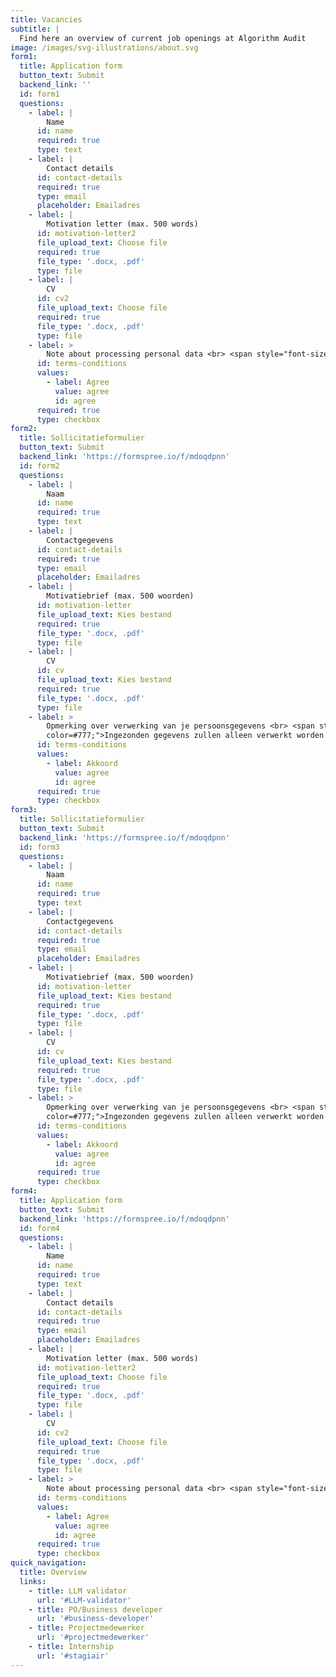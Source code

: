 ```yaml
---
title: Vacancies
subtitle: |
  Find here an overview of current job openings at Algorithm Audit
image: /images/svg-illustrations/about.svg
form1:
  title: Application form
  button_text: Submit
  backend_link: ''
  id: form1
  questions:
    - label: |
        Name
      id: name
      required: true
      type: text
    - label: |
        Contact details
      id: contact-details
      required: true
      type: email
      placeholder: Emailadres
    - label: |
        Motivation letter (max. 500 words)
      id: motivation-letter2
      file_upload_text: Choose file
      required: true
      file_type: '.docx, .pdf'
      type: file
    - label: |
        CV
      id: cv2
      file_upload_text: Choose file
      required: true
      file_type: '.docx, .pdf'
      type: file
    - label: >
        Note about processing personal data <br> <span style="font-size:12px; color=#777;">Submitted data will only be processed as part of the application process. Your data will be securely stored and deleted after the procedure is completed.</span>    
      id: terms-conditions
      values:
        - label: Agree
          value: agree
          id: agree
      required: true
      type: checkbox
form2:
  title: Sollicitatieformulier
  button_text: Submit
  backend_link: 'https://formspree.io/f/mdoqdpnn'
  id: form2
  questions:
    - label: |
        Naam
      id: name
      required: true
      type: text
    - label: |
        Contactgegevens
      id: contact-details
      required: true
      type: email
      placeholder: Emailadres
    - label: |
        Motivatiebrief (max. 500 woorden)
      id: motivation-letter
      file_upload_text: Kies bestand
      required: true
      file_type: '.docx, .pdf'
      type: file
    - label: |
        CV
      id: cv
      file_upload_text: Kies bestand
      required: true
      file_type: '.docx, .pdf'
      type: file
    - label: >
        Opmerking over verwerking van je persoonsgegevens <br> <span style="font-size:12px;
        color=#777;">Ingezonden gegevens zullen alleen verwerkt worden in het kader van het sollicitatieproces. Je gegevens zullen veilig worden opgeslagen en worden verwijderd nadat de procedure is afgerond.</span>
      id: terms-conditions
      values:
        - label: Akkoord
          value: agree
          id: agree
      required: true
      type: checkbox
form3:
  title: Sollicitatieformulier
  button_text: Submit
  backend_link: 'https://formspree.io/f/mdoqdpnn'
  id: form3
  questions:
    - label: |
        Naam
      id: name
      required: true
      type: text
    - label: |
        Contactgegevens
      id: contact-details
      required: true
      type: email
      placeholder: Emailadres
    - label: |
        Motivatiebrief (max. 500 woorden)
      id: motivation-letter
      file_upload_text: Kies bestand
      required: true
      file_type: '.docx, .pdf'
      type: file
    - label: |
        CV
      id: cv
      file_upload_text: Kies bestand
      required: true
      file_type: '.docx, .pdf'
      type: file
    - label: >
        Opmerking over verwerking van je persoonsgegevens <br> <span style="font-size:12px;
        color=#777;">Ingezonden gegevens zullen alleen verwerkt worden in het kader van het sollicitatieproces. Je gegevens zullen veilig worden opgeslagen en worden verwijderd nadat de procedure is afgerond.</span>
      id: terms-conditions
      values:
        - label: Akkoord
          value: agree
          id: agree
      required: true
      type: checkbox
form4:
  title: Application form
  button_text: Submit
  backend_link: 'https://formspree.io/f/mdoqdpnn'
  id: form4
  questions:
    - label: |
        Name
      id: name
      required: true
      type: text
    - label: |
        Contact details
      id: contact-details
      required: true
      type: email
      placeholder: Emailadres
    - label: |
        Motivation letter (max. 500 words)
      id: motivation-letter2
      file_upload_text: Choose file
      required: true
      file_type: '.docx, .pdf'
      type: file
    - label: |
        CV
      id: cv2
      file_upload_text: Choose file
      required: true
      file_type: '.docx, .pdf'
      type: file
    - label: >
        Note about processing personal data <br> <span style="font-size:12px; color=#777;">Submitted data will only be processed as part of the application process. Your data will be securely stored and deleted after the procedure is completed.</span>    
      id: terms-conditions
      values:
        - label: Agree
          value: agree
          id: agree
      required: true
      type: checkbox
quick_navigation:
  title: Overview
  links:
    - title: LLM validator
      url: '#LLM-validator'
    - title: PO/Business developer
      url: '#business-developer'
    - title: Projectmedewerker
      url: '#projectmedewerker'
    - title: Internship
      url: '#stagiair'
---
```


<!-- LLM validator -->

<!-- {{< accordions_area_open id="LLM-validator" >}}
{{< accordion_item_open title="Socio-technical LLM validator (NL + EN)" image="/images/logo/logo.svg" background_color="#ffffff" id="LLM-validator" tag1="1.0 fte" tag2="Salary level 7-8" tag3="rolling application" >}}
{{< button button_text="Solliciteer" button_link="#form1" >}}
### Internship (0.6-1.0 fte)
Do you want to contribute to the responsible use of AI and algorithms in a concrete manner? And do you want to do this from an independent and societal role where everyone's interests are taken into account? Join Algorithm Audit as an _Intern_ and contribute to collective knowledge building on responsible AI.

#### About Algorithm Audit
Algorithm Audit is a European knowledge platform for AI bias testing and AI standards. We are a technically skilled, highly interdisciplinary, and socially engaged organization committed to building public knowledge about responsible AI and algorithms. By conducting not-for-profit project work, we are an alternative to commercial consulting, maintaining at least the same quality standards but without profit maximization. We mainly advise public sector organizations and actively promote knowledge exchange between public sector organizations. Recently, we have conducted project work for organizations such as DUO, the Ministry of Justice and Security, the Municipality of Amsterdam, and the Council of Europe.

For specific issues, we build open-source tools that benefit everyone, such as for synthetic data generation or implementation of the AI Act. Through case studies and independent judgment by various advisory committees, we contribute to public knowledge building and standardization of concrete use cases.

We are a young, enthusiastic, and rapidly growing organization with a small core team but a large network of academics, policymakers, and experts in the Netherlands and Europe with whom we collaborate. Our office is located in The Hague.

#### What are we looking for?
As an intern at Algorithm Audit:
- You will work with the Algorithm Audit team consisting of experienced consultants;
- You will contribute in writing to technical and/or legal analyses, presentations, descriptions, and possibly further development of technical tools;
- You will assist with the practical aspects of running a young organization, such as organizing events, PR, and communication;
- You will tailor your specific tasks in consultation, depending on your availability and interests;
- You are broadly interested and want to gain expertise in various fields.

It is also possible to write a master's thesis on responsible AI during your internship at Algorithm Audit. We will then agree on how much time you need for your thesis and how much time you will work as an intern in the organization.

Your thesis topic will align with both your field of study and the general focus areas of Algorithm Audit. We are open to your ideas for a thesis topic and can also support you in specifically defining it. Consider, for example:

- Legal: Issues around the AI regulation, data protection law, public administration law, or equal treatment law;
- Public Administration: Research on public policy-making around algorithms and AI or good algorithm management policy;
- Technical: Research on bias and fairness or evaluation methods for LLMs. In your research, you know how to bridge to concrete use cases.

#### Skills
- You are pursuing a relevant master degree;
- You enjoy working on multidisciplinary topic and are not shied away by jargon from other expertises;
- You have demonstrable affinity with the responsible use of AI and algorithms (demonstrable multidisciplinary experience is a plus);
- You are informed and aware of the sometimes sensitive public debate around repsonsible deployment of AI and algorithms;
- You can work well in a small team and also handle many tasks independently;
- Full working proficiency in Dutch and/or English.

#### What do we expect?
- You come to our office in The Hague at least 1-2 days a week;
- Willingness to travel domestically, and occasionally within Europe;
- Dutch nationality or work permit.

#### What do we offer?
- A small enthusiastic organization that is a pioneer in deploying responsible AI in practice, doing this from an independent and societal role;
- Supervision of your thesis: weekly check-ins, substantive feedback, and review of your interim products and thesis;
- A stipend: €750 per month for a full-time internship. For less availability, we will agree on a reasonable arrangement.

#### Practical remarks
- This vacancy is online until 28-03-2025;
- The first round of interviews will take place in the week of 28 April-02 May in The Hague;
- You will receive a written response to your application by 12-04-2025;
- Start date mid-May or June (in consultation).

#### Diversity and inclusion
We can only think about responsible algorithms if we consider everyone's perspective. Therefore, we strongly value diversity and inclusion in all our activities, especially in involving different stakeholder groups. As an organization, we also want to reflect diversity in terms of gender, cultural, and disciplinary background.

#### &#xA;Contact
Send your cover letter and CV by 28-03-2025 to info@algorithmaudit.eu.

For questions about the vacancy or procedure, send a message via the contact form.
{{< form1 >}}
{{< accordion_item_close >}}
{{< accordions_area_close >}} -->


<!-- Business developer -->

<!-- {{< accordions_area_open id="business-developer" >}}
{{< accordion_item_open title="Product owner/Business developer – AI inventarisatie tool (NL only)" image="/images/logo/logo.svg" background_color="#ffffff" id="business-developer" tag1="1.0 fte" tag2="Salary level 7-8" tag3="rolling application" >}}
{{< button button_text="Solliciteer" button_link="#form2" >}}

### Product owner/Business developer (1.0 fte)
Wil jij concreet bijdragen aan de verantwoorde inzet van AI en algoritmes? En wil jij dat doen vanuit een onafhankelijke en maatschappelijke rol? Kom stichting Algorithm Audit versterken als _Business developer_ van onze <a href="https://algorithmaudit.eu/nl/technical-tools/implementation-tool/#tool" target="_blank">AI inventarisatie tool</a> en draag bij aan het gebruik van open source software voor het beheren van algoritmes en AI-systemen.

#### Over stichting Algorithm Audit
Stichting Algorithm Audit is een Europees kennisplatform voor AI bias testing en AI standaarden. We zijn een technisch onderlegde, sterk interdisciplinaire en maatschappelijk betrokken organisatie die zich inspant voor publieke kennis over verantwoorde AI en algoritmes. Door het verrichten van not-for-profit projectwerk zijn we een alternatief voor commerciële consulting, waarbij we minimaal dezelfde kwaliteitsstandaarden hanteren maar dan zonder winstmaximalisatie. We adviseren voornamelijk publieke sector organisaties en zetten ons actief in om kennisuitwisseling tussen overheidsorganisaties aan te jagen. Recent hebben we projectwerk verricht voor o.a. DUO, het Ministerie van Justitie en Veiligheid, de Gemeente Amsterdam en de Raad van Europa.

Voor specifieke vraagstukken bouwen we open source tools waar iedereen iets aan heeft, bijvoorbeeld ten behoeve van synthetische data generatie of implementatie van de AI-verordening. Door casusonderzoek en onafhankelijke oordeelsvorming door diverse adviescommissies dragen we bij aan publieke kennisopbouw en normering van concrete use cases.

Wij zijn een jonge, enthousiaste en snelgroeiende organisatie met een klein kernteam maar met een groot netwerk van academici, beleidsmakers en experts in Nederland en Europa waar we mee samenwerken. Ons kantoor is gevestigd in Den Haag.

#### Wat zoeken wij?
Als business developer voor de AI inventarisatie tool bij Algorithm Audit:
* Zoek je contact met publieke en private sector oragnisaties om samenwerking mee te bespreken;
* Onderhoud je contact met bestaande relaties die tool gebruiken;
* Draag je bij aan projecten waarin tool wordt geïmplementeerd bij kennispartners; 
* Ben je op 

* Analyseer je documentatie over algoritmes, toepasselijke wet- en regelgeving en bijbehorende kwantitatieve informatie;
* Draai je mee in een team met ervaren consultants;
* Draag je schriftelijk bij aan o.a. technisch en/of juridische analyses, presentaties, beschrijvingen van technische tools;
* Heb je inzicht in de statistische basis van algoritmen, AI en data-analyse (het zelfstandig kunnen ontwikkelen van Python-code is een pré);
* Onderzoek je naar eigen inzicht onderwerpen waarvoor in het bedrijfsleven geen tijd is;
* Doe je veel ervaring op en vind je her leuk expertise te ontwikkelen in verschillende vakgebieden;
* Ondersteun je het team met praktische aspecten die komen kijken bij het runnen van een jonge organisatie, zoals het hosten van events, PR en communicatie;
* Licht je door Algorithm Audit opgedane inzichten in begrijpelijke taal toe, zodat deze met de samenleving, beleidsmakers en juristen kunnen worden gedeeld.

#### Vaardigheden
* Relevante universitaire studie afgerond (technisch, juridisch en/of bestuurskundig etc.)
* Aantoonbare affiniteit met verantwoorde algoritmes en AI, vanuit een juridische, beleidsmatige en/of technische invalshoek;
* 1-3 jaar werkervaring, bij voorkeur concrete ervaring met het ontwerpen of adviseren over verantwoorde algoritmes en AI;
* Programmeervaardigheden en inzicht in statistiek zijn een pré;
* Sterk organisatorisch vermogen;
* In staat om in klein team in goede afstemming te werken en ook veel zelfstandig op te pakken;
* Ondernemende en pionierende instelling passend bij een start-up;
* Representatief naar opdrachtgevers en belanghebbenden;
* Uitstekende schrijfvaardigheid Engels en Nederlands.

#### Wat verwachten wij?
* Minimaal 3 dagen aanwezigheid op kantoor in Den Haag;
*	Bereidheid om binnenlands te reizen, en incidenteel Europees;
*	Nederlandse nationaliteit of werkvergunning.

#### Arbeidsvoorwaarden
* Bruto maandsalaris van €3.200-€3.800/maand op basis van 1.0 fte, excl. vakantietoeslag, 13e maand, pensioenopbouw, thuiswerkvergoeding. Het salaris kan worden bijgesteld naar boven bij buitengewone werkervaring;
* 26 vakantiedagen;
* Hybride werkopstelling, waarbij minimaal 3 dagen aanwezigheid op kantoor wordt verwacht;
* Arbeidsovereenkomst voor één jaar.

#### Praktische opmerkingen
* Deze vacature staat online t/m 28-03-2025;
* De eerste ronde sollicitatiegesprekken vinden plaats in de week van 21-25 april in Den Haag;
* Je ontvang schriftelijk reactie op je aanmelding voor 05-04-2025;
* Startdatum medio mei-juni (in overleg).


#### Diversiteit en inclusie
Nadenken over verantwoorde algoritmes kunnen we alleen als we ieders perspectief meenemen. We hechten daarom sterk aan diversiteit en inclusie in al onze werkzaamheden, met name in het betrekken van verschillende belanghebbende groepen. Ook als organisatie willen we diversiteit weerspiegelen m.b.t. bijvoorbeeld gender, culturele en disciplinaire achtergrond.  

#### &#xA;Contact
Stuur je sollicitatiebrief en CV uiterlijk voor 28-03-2025 naar info@algorithmaudit.eu.

Bij vragen over de vacature of procedure, stuur een berichtje via het contactforumlier.
{{< form2 >}}
{{< accordion_item_close >}}
{{< accordions_area_close >}} -->


<!-- Projectmedewerker (jr) -->

<!-- {{< accordions_area_open id="projectmedewerker" >}}
{{< accordion_item_open title="Projectmedewerker (NL only)" image="/images/logo/logo.svg" background_color="#ffffff" id="projectmedewerker" tag1="1.0 fte" tag2="Salary level 6-7" tag3="rolling application" >}}
{{< button button_text="Solliciteer" button_link="#form3" >}}

### Projectmedewerker (1.0 fte)
Wil jij concreet bijdragen aan de verantwoorde inzet van AI en algoritmes? En wil jij dat doen vanuit een onafhankelijke en maatschappelijke rol waarbij ieders belangen worden meegenomen? Kom stichting Algorithm Audit versterken als _Projectmedewerker_ en draag bij aan de collectieve kennisopbouw over verantwoorde AI.

#### Over stichting Algorithm Audit
Stichting Algorithm Audit is een Europees kennisplatform voor AI bias testing en AI standaarden. We zijn een technisch onderlegde, sterk interdisciplinaire en maatschappelijk betrokken organisatie die zich inspant voor publieke kennis over verantwoorde AI en algoritmes. Door het verrichten van not-for-profit projectwerk zijn we een alternatief voor commerciële consulting, waarbij we minimaal dezelfde kwaliteitsstandaarden hanteren maar dan zonder winstmaximalisatie. We adviseren voornamelijk publieke sector organisaties en zetten ons actief in om kennisuitwisseling tussen overheidsorganisaties aan te jagen. Recent hebben we projectwerk verricht voor o.a. DUO, het Ministerie van Justitie en Veiligheid, de Gemeente Amsterdam en de Raad van Europa.

Voor specifieke vraagstukken bouwen we open source tools waar iedereen iets aan heeft, bijvoorbeeld ten behoeve van synthetische data generatie of implementatie van de AI-verordening. Door casusonderzoek en onafhankelijke oordeelsvorming door diverse adviescommissies dragen we bij aan publieke kennisopbouw en normering van concrete use cases.

Wij zijn een jonge, enthousiaste en snelgroeiende organisatie met een klein kernteam maar met een groot netwerk van academici, beleidsmakers en experts in Nederland en Europa waar we mee samenwerken. Ons kantoor is gevestigd in Den Haag.

#### Wat zoeken wij?
Als projectmedewerker bij Algorithm Audit:
* Verricht je projectwerk met betrekking tot de verantwoorde inzet van algoritmen en AI voor verschillende klanten, voornamelijk in de publieke sector;
* Houd je je bezig met implementatie van de AI-verordening, het toepassen van standaarden, inhoudelijke evaluatie van AI-systemen en de rapportage hierover;
* Analyseer je documentatie over algoritmes, toepasselijke wet- en regelgeving en bijbehorende kwantitatieve informatie;
* Draai je mee in een team met ervaren consultants;
* Draag je schriftelijk bij aan o.a. technisch en/of juridische analyses, presentaties, beschrijvingen van technische tools;
* Heb je inzicht in de statistische basis van algoritmen, AI en data-analyse (het zelfstandig kunnen ontwikkelen van Python-code is een pré);
* Onderzoek je naar eigen inzicht onderwerpen waarvoor in het bedrijfsleven geen tijd is;
* Doe je veel ervaring op en vind je het leuk expertise te ontwikkelen in verschillende vakgebieden;
* Ondersteun je het team met praktische aspecten die komen kijken bij het runnen van een jonge organisatie, zoals het hosten van events, PR en communicatie;
* Licht je door Algorithm Audit opgedane inzichten in begrijpelijke taal toe, zodat deze met de samenleving, beleidsmakers en juristen kunnen worden gedeeld.

#### Vaardigheden
* Relevante universitaire studie afgerond (technisch, juridisch en/of bestuurskundig etc.)
* Aantoonbare affiniteit met verantwoorde algoritmes en AI, vanuit een juridische, beleidsmatige en/of technische invalshoek;
* 1-3 jaar werkervaring, bij voorkeur concrete ervaring met het ontwerpen of adviseren over verantwoorde algoritmes en AI;
* Programmeervaardigheden en inzicht in statistiek zijn een pré;
* Sterk organisatorisch vermogen;
* In staat om in klein team in goede afstemming te werken en ook veel zelfstandig op te pakken;
* Ondernemende en pionierende instelling passend bij een start-up;
* Representatief naar opdrachtgevers en belanghebbenden;
* Uitstekende schrijfvaardigheid Engels en Nederlands.

#### Wat verwachten wij?
* Minimaal 3-4 dagen aanwezigheid op kantoor in Den Haag;
*	Bereidheid om binnenlands te reizen en incidenteel Europees;
*	Nederlandse nationaliteit of werkvergunning.

#### Arbeidsvoorwaarden
* Bruto maandsalaris van €3.200-€3.800/maand op basis van 1.0 fte, excl. vakantietoeslag, 13e maand, pensioenopbouw, thuiswerkvergoeding. Het salaris kan worden bijgesteld naar boven bij buitengewone werkervaring;
* 26 vakantiedagen;
* Hybride werkopstelling, waarbij minimaal 3 dagen aanwezigheid op kantoor wordt verwacht;
* Arbeidsovereenkomst voor één jaar.

#### Praktische opmerkingen
- Deze vacature staat open voor doorlopende sollicitaties;
- Op basis van de aangeleverde documenten kun je worden uitgenodigd voor een online kennismakingsgesprek;
- Bij een wederzijdse match volgen 1-2 vervolggesprekken op locatie;
- De startdatum wordt in overleg bepaald.

#### Diversiteit en inclusie
Nadenken over verantwoorde algoritmes kunnen we alleen als we ieders perspectief meenemen. We hechten daarom sterk aan diversiteit en inclusie in al onze werkzaamheden, met name in het betrekken van verschillende belanghebbende groepen. Ook als organisatie willen we diversiteit weerspiegelen m.b.t. bijvoorbeeld gender, culturele en disciplinaire achtergrond.  

Vragen over de vacature of de procedure? Stuur een email naar info@algorithmaudit.eu.
{{< form3 >}}
{{< accordion_item_close >}}
{{< accordions_area_close >}} -->

<!-- Intern -->

<!-- {{< accordions_area_open id="stagiair" >}}
{{< accordion_item_open title="Internship (NL + EN)" image="/images/logo/logo.svg" background_color="#ffffff" id="stagiair" tag1="0.6-1.0 fte" tag2="Salary level 5" tag3="rolling application" >}}
{{< button button_text="Apply" button_link="#form4" >}}

### Internship (0.6-1.0 fte)
Do you want to contribute to the responsible use of AI and algorithms in a concrete manner? And do you want to do this from an independent and societal role where everyone's interests are taken into account? Join Algorithm Audit as an _Intern_ and contribute to collective knowledge building on responsible AI.

#### About Algorithm Audit
Algorithm Audit is a European knowledge platform for AI bias testing and AI standards. We are a technically skilled, highly interdisciplinary, and socially engaged organization committed to building public knowledge about responsible AI and algorithms. By conducting not-for-profit project work, we are an alternative to commercial consulting, maintaining at least the same quality standards but without profit maximization. We mainly advise public sector organizations and actively promote knowledge exchange between public sector organizations. Recently, we have conducted project work for organizations such as DUO, the Ministry of Justice and Security, the Municipality of Amsterdam, and the Council of Europe.

For specific issues, we build open-source tools that benefit everyone, such as for synthetic data generation or implementation of the AI Act. Through case studies and independent judgment by various advisory committees, we contribute to public knowledge building and standardization of concrete use cases.

We are a young, enthusiastic, and rapidly growing organization with a small core team but a large network of academics, policymakers, and experts in the Netherlands and Europe with whom we collaborate. Our office is located in The Hague.

#### What are we looking for?
As an intern at Algorithm Audit:
- You will work with the Algorithm Audit team consisting of experienced consultants;
- You will contribute in writing to technical and/or legal analyses, presentations, descriptions, and possibly further development of technical tools;
- You will assist with the practical aspects of running a young organization, such as organizing events, PR, and communication;
- You will tailor your specific tasks in consultation, depending on your availability and interests;
- You are broadly interested and want to gain expertise in various fields.

##### Thesis
It is also possible to write a master's thesis on responsible AI during your internship at Algorithm Audit. We will then agree on how much time you need for your thesis and how much time you will work as an intern in the organization.

Your thesis topic will align with both your field of study and the general focus areas of Algorithm Audit. We are open to your ideas for a thesis topic and can also support you in specifically defining it. Consider, for example:

- Legal: Issues around the AI regulation, data protection law, public administration law, or equal treatment law;
- Public Administration: Research on public policy-making around algorithms and AI or good algorithm management policy;
- Technical: Research on bias and fairness or evaluation methods for LLMs. In your research, you know how to bridge to concrete use cases.

#### Skills
- You are pursuing a relevant master degree;
- You enjoy working on multidisciplinary topic and are not shied away by jargon from other expertises;
- You have demonstrable affinity with the responsible use of AI and algorithms (demonstrable multidisciplinary experience is a plus);
- You are informed and aware of the sometimes sensitive public debate around repsonsible deployment of AI and algorithms;
- You can work well in a small team and also handle many tasks independently;
- Full working proficiency in Dutch and/or English.

#### What do we expect?
- You come to our office in The Hague at least 3-4 days a week;
- Willingness to travel domestically;
- Dutch nationality or work permit.

#### What do we offer?
- A small enthusiastic organization that is a pioneer in deploying responsible AI in practice, doing this from an independent and societal role;
- Supervision of your thesis: weekly check-ins, substantive feedback, and review of your interim products and thesis;
- A stipend: €750 per month for a full-time internship. For less availability, we will agree on a reasonable arrangement.

#### Practical remarks
- This vacancy is open for rolling applications;
- First, based on provided documents you will be invited for an online interview;
- If there is a match from both sides, 1-2 follow-up in-person interviews will be scheduled;
- The start date will be determined in consultation.

#### Diversity and inclusion
We can only think about responsible algorithms if we consider everyone's perspective. Therefore, we strongly value diversity and inclusion in all our activities, especially in involving different stakeholder groups. As an organization, we also want to reflect diversity in terms of gender, cultural, and disciplinary background.

Questions about the vacancy or procedure? Send an email to info@algorithmaudit.eu.
{{< form4 >}}
{{< accordion_item_close >}}
{{< accordions_area_close >}} -->